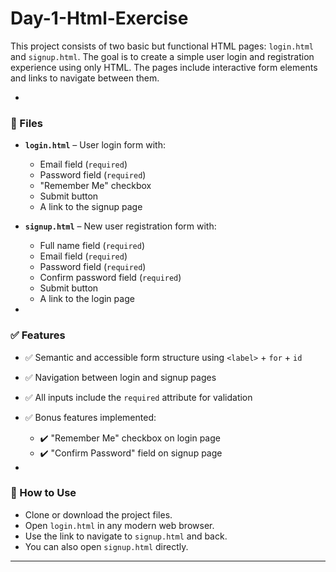 
# Day-1-Html-Exercise

This project consists of two basic but functional HTML pages: `login.html` and `signup.html`. The goal is to create a simple user login and registration experience using only HTML. The pages include interactive form elements and links to navigate between them.

-

### 📁 Files

- **`login.html`** – User login form with:
  - Email field (`required`)
  - Password field (`required`)
  - "Remember Me" checkbox
  - Submit button
  - A link to the signup page

- **`signup.html`** – New user registration form with:
  - Full name field (`required`)
  - Email field (`required`)
  - Password field (`required`)
  - Confirm password field (`required`)
  - Submit button
  - A link to the login page

-

### ✅ Features

- ✅ Semantic and accessible form structure using `<label>` + `for` + `id`
- ✅ Navigation between login and signup pages
- ✅ All inputs include the `required` attribute for validation
- ✅ Bonus features implemented:
  - ✔️ "Remember Me" checkbox on login page
  - ✔️ "Confirm Password" field on signup page

-

### 🚀 How to Use

- Clone or download the project files.
- Open `login.html` in any modern web browser.
- Use the link to navigate to `signup.html` and back.
- You can also open `signup.html` directly.

---

